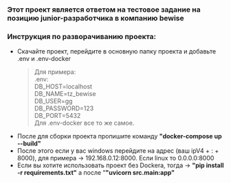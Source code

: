 ### Этот проект является ответом на тестовое задание на позицию junior-разработчика в компанию bewise

### Инструкция по разворачиванию проекта:
- Скачайте проект, перейдите в основную папку проекта и добавьте .env и .env-docker
    >Для примера:\
    >.env:\
    >DB_HOST=localhost\
    >DB_NAME=tz_bewise\
    >DB_USER=gg\
    >DB_PASSWORD=123\
    >DB_PORT=5432\
    >Для .env-docker все то же самое.
- После для сборки проекта пропишите команду **"docker-compose up --build"**
- После этого если у вас windows перейдите на адрес (ваш ipV4 + : + 8000), для примера -> 192.168.0.12:8000. Если linux то 0.0.0.0:8000
- Если вы хотите использовать проект без Dockera, тогда -> **"pip install -r requirements.txt"** а после "**"uvicorn src.main:app"**
